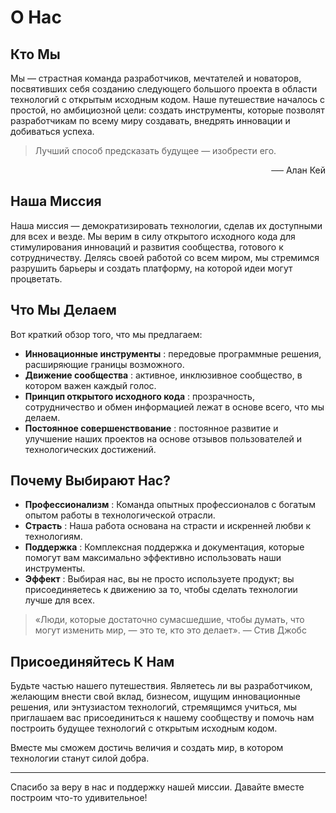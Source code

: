 # О Нас

## Кто Мы

Мы — страстная команда разработчиков, мечтателей и новаторов, посвятивших себя созданию следующего большого проекта в области технологий с открытым исходным кодом. Наше путешествие началось с простой, но амбициозной цели: создать инструменты, которые позволят разработчикам по всему миру создавать, внедрять инновации и добиваться успеха.

> Лучший способ предсказать будущее — изобрести его.

<p style="text-align:right">── Алан Кей</p>

## Наша Миссия

Наша миссия — демократизировать технологии, сделав их доступными для всех и везде. Мы верим в силу открытого исходного кода для стимулирования инноваций и развития сообщества, готового к сотрудничеству. Делясь своей работой со всем миром, мы стремимся разрушить барьеры и создать платформу, на которой идеи могут процветать.

## Что Мы Делаем

Вот краткий обзор того, что мы предлагаем:

- **Инновационные инструменты** : передовые программные решения, расширяющие границы возможного.
- **Движение сообщества** : активное, инклюзивное сообщество, в котором важен каждый голос.
- **Принцип открытого исходного кода** : прозрачность, сотрудничество и обмен информацией лежат в основе всего, что мы делаем.
- **Постоянное совершенствование** : постоянное развитие и улучшение наших проектов на основе отзывов пользователей и технологических достижений.

## Почему Выбирают Нас?

- **Профессионализм** : Команда опытных профессионалов с богатым опытом работы в технологической отрасли.
- **Страсть** : Наша работа основана на страсти и искренней любви к технологиям.
- **Поддержка** : Комплексная поддержка и документация, которые помогут вам максимально эффективно использовать наши инструменты.
- **Эффект** : Выбирая нас, вы не просто используете продукт; вы присоединяетесь к движению за то, чтобы сделать технологии лучше для всех.

> «Люди, которые достаточно сумасшедшие, чтобы думать, что могут изменить мир, — это те, кто это делает». — Стив Джобс

## Присоединяйтесь К Нам

Будьте частью нашего путешествия. Являетесь ли вы разработчиком, желающим внести свой вклад, бизнесом, ищущим инновационные решения, или энтузиастом технологий, стремящимся учиться, мы приглашаем вас присоединиться к нашему сообществу и помочь нам построить будущее технологий с открытым исходным кодом.

Вместе мы сможем достичь величия и создать мир, в котором технологии станут силой добра.

---

Спасибо за веру в нас и поддержку нашей миссии. Давайте вместе построим что-то удивительное!
